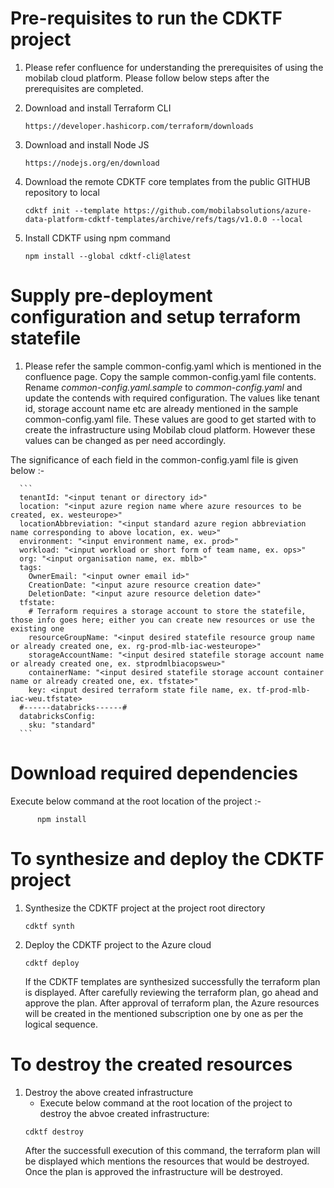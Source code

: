 # Pre-requisites to run the CDKTF project

1. Please refer confluence for understanding the prerequisites of using the mobilab cloud platform. Please follow below steps after the prerequisites are completed.

2. Download and install Terraform CLI
      ```
      https://developer.hashicorp.com/terraform/downloads
      ``` 
3. Download and install Node JS
      ```
      https://nodejs.org/en/download
      ``` 
4. Download the remote CDKTF core templates from the public GITHUB repository to local
      ```
      cdktf init --template https://github.com/mobilabsolutions/azure-data-platform-cdktf-templates/archive/refs/tags/v1.0.0 --local
      ```
5. Install CDKTF using npm command
      ```
      npm install --global cdktf-cli@latest
      ```
  
# Supply pre-deployment configuration and setup terraform statefile

1. Please refer the sample common-config.yaml which is mentioned in the confluence page. Copy the sample common-config.yaml file contents. Rename *common-config.yaml.sample* to *common-config.yaml* and update the contends with required configuration. The values like tenant id, storage account name etc are already mentioned in the sample common-config.yaml file. These values are good to get started with to create the infrastructure using Mobilab cloud platform. However these values can be changed as per need accordingly.

The significance of each field in the common-config.yaml file is given below :- 
  
      ```
      tenantId: "<input tenant or directory id>"
      location: "<input azure region name where azure resources to be created, ex. westeurope>"
      locationAbbreviation: "<input standard azure region abbreviation name corresponding to above location, ex. weu>"
      environment: "<input environment name, ex. prod>"
      workload: "<input workload or short form of team name, ex. ops>"
      org: "<input organisation name, ex. mblb>"
      tags:
        OwnerEmail: "<input owner email id>"
        CreationDate: "<input azure resource creation date>"
        DeletionDate: "<input azure resource deletion date>"
      tfstate:
        # Terraform requires a storage account to store the statefile, those info goes here; either you can create new resources or use the existing one
        resourceGroupName: "<input desired statefile resource group name or already created one, ex. rg-prod-mlb-iac-westeurope>"
        storageAccountName: "<input desired statefile storage account name or already created one, ex. stprodmlbiacopsweu>"
        containerName: "<input desired statefile storage account container name or already created one, ex. tfstate>"
        key: <input desired terraform state file name, ex. tf-prod-mlb-iac-weu.tfstate>
      #------databricks------#
      databricksConfig:
        sku: "standard"
      ```
      
# Download required dependencies

Execute below command at the root location of the project :- 

```
      npm install
```

# To synthesize and deploy the CDKTF project

  1) Synthesize the CDKTF project at the project root directory
      ```
      cdktf synth
      ```
  2) Deploy the CDKTF project to the Azure cloud
      ```
      cdktf deploy
      ```
      If the CDKTF templates are synthesized successfully the terraform plan is displayed.
      After carefully reviewing the terraform plan, go ahead and approve the plan.
      After approval of terraform plan, the Azure resources will be created in the mentioned
      subscription one by one as per the logical sequence.

# To destroy the created resources
  1) Destroy the above created infrastructure
     - Execute below command at the root location of the project to destroy the abvoe created infrastructure:
      ```
      cdktf destroy
      ```
     After the successfull execution of this command, the terraform plan will be displayed which mentions 
     the resources that would be destroyed. Once the plan is approved the infrastructure will be destroyed.
